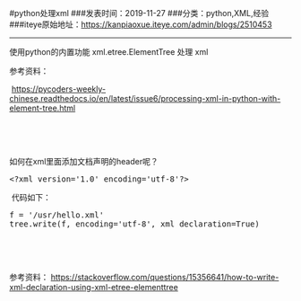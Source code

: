 #python处理xml
###发表时间：2019-11-27
###分类：python,XML,经验
###iteye原始地址：<a href="https://kanpiaoxue.iteye.com/admin/blogs/2510453" target="_blank">https://kanpiaoxue.iteye.com/admin/blogs/2510453</a>

---

<div class="iteye-blog-content-contain" style="font-size: 14px;"> 
 <p>使用python的内置功能&nbsp;xml.etree.ElementTree 处理 xml</p> 
 <p>参考资料：</p> 
 <p>&nbsp;<a href="https://pycoders-weekly-chinese.readthedocs.io/en/latest/issue6/processing-xml-in-python-with-element-tree.html">https://pycoders-weekly-chinese.readthedocs.io/en/latest/issue6/processing-xml-in-python-with-element-tree.html</a></p> 
 <p>&nbsp;</p> 
 <p>&nbsp;</p> 
 <p>如何在xml里面添加文档声明的header呢？</p> 
 <pre name="code" class="xml">&lt;?xml version='1.0' encoding='utf-8'?&gt;</pre> 
 <p>&nbsp;代码如下：</p> 
 <pre name="code" class="python">f = '/usr/hello.xml'
tree.write(f, encoding='utf-8', xml_declaration=True) </pre> 
 <p>&nbsp;</p> 
 <p>&nbsp;</p> 
 <p>参考资料：&nbsp;<a href="https://stackoverflow.com/questions/15356641/how-to-write-xml-declaration-using-xml-etree-elementtree">https://stackoverflow.com/questions/15356641/how-to-write-xml-declaration-using-xml-etree-elementtree</a></p> 
</div>